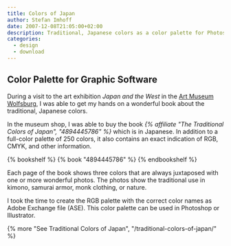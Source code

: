 ```yaml
---
title: Colors of Japan
author: Stefan Imhoff
date: 2007-12-08T21:05:00+02:00
description: Traditional, Japanese colors as a color palette for Photoshop and Illustrator to download (FREE).
categories:
  - design
  - download
---
```


## Color Palette for Graphic Software

During a visit to the art exhibition _Japan and the West_ in the [Art Museum Wolfsburg](https://www.kunstmuseum-wolfsburg.de/), I was able to get my hands on a wonderful book about the traditional, Japanese colors.

In the museum shop, I was able to buy the book _{% affiliate "The Traditional Colors of Japan", "4894445786" %}_ which is in Japanese. In addition to a full-color palette of 250 colors, it also contains an exact indication of RGB, CMYK, and other information.

{% bookshelf %}
{% book "4894445786" %}
{% endbookshelf %}

Each page of the book shows three colors that are always juxtaposed with one or more wonderful photos. The photos show the traditional use in kimono, samurai armor, monk clothing, or nature.

I took the time to create the RGB palette with the correct color names as Adobe Exchange file (ASE). This color palette can be used in Photoshop or Illustrator.

{% more "See Traditional Colors of Japan", "/traditional-colors-of-japan/" %}
